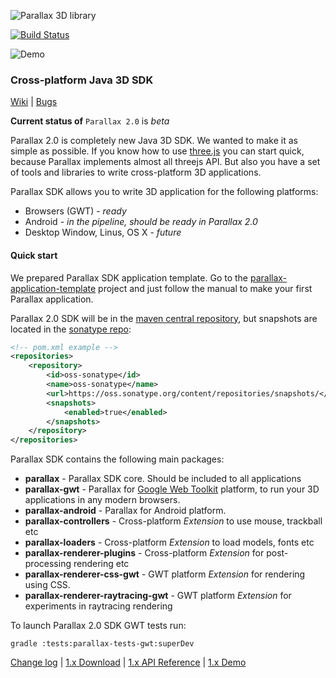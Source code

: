 ![Parallax 3D library](https://github.com/thothbot/parallax/wiki/images/logo.png)

[![Build Status](https://travis-ci.org/thothbot/parallax.svg?branch=master)](https://travis-ci.org/thothbot/parallax)

![Demo](http://thothbot.github.com/parallax/static/examples_banner.jpg)

### Cross-platform Java 3D SDK

[Wiki](https://github.com/thothbot/parallax/wiki)
| [Bugs](https://github.com/thothbot/parallax/issues)

**Current status of** `Parallax 2.0` is *beta*

Parallax 2.0 is completely new Java 3D SDK. We wanted to make it as simple as possible.
If you know how to use [three.js](http://github.com/mrdoob/three.js) you can start quick, because Parallax implements almost all threejs API. But also you have a set of tools and libraries to write cross-platform 3D applications.

Parallax SDK allows you to write 3D application for the following platforms:
* Browsers (GWT) - *ready*
* Android - *in the pipeline, should be ready in Parallax 2.0*
* Desktop Window, Linus, OS X - *future*

#### Quick start

We prepared Parallax SDK application template.
Go to the [parallax-application-template](https://github.com/thothbot/parallax-application-template) project and just follow the manual to make your first Parallax application.

Parallax 2.0 SDK will be in the [maven central repository](http://search.maven.org), but snapshots are located in the [sonatype repo](https://oss.sonatype.org/content/repositories/snapshots/):

```xml
<!-- pom.xml example -->
<repositories>
    <repository>
        <id>oss-sonatype</id>
        <name>oss-sonatype</name>
        <url>https://oss.sonatype.org/content/repositories/snapshots/</url>
        <snapshots>
            <enabled>true</enabled>
        </snapshots>
    </repository>
</repositories>
```

Parallax SDK contains the following main packages:
* **parallax** - Parallax SDK core. Should be included to all applications
* **parallax-gwt** - Parallax for <a href="https://developers.google.com/web-toolkit/">Google Web Toolkit</a> platform, to run your 3D applications in any modern browsers.
* **parallax-android** - Parallax for Android platform.
* **parallax-controllers** - Cross-platform *Extension* to use mouse, trackball etc
* **parallax-loaders** - Cross-platform *Extension* to load models, fonts etc
* **parallax-renderer-plugins** - Cross-platform *Extension* for post-processing rendering etc
* **parallax-renderer-css-gwt** - GWT platform *Extension* for rendering using CSS.
* **parallax-renderer-raytracing-gwt** - GWT platform *Extension* for experiments in raytracing rendering

To launch Parallax 2.0 SDK GWT tests run:

```
gradle :tests:parallax-tests-gwt:superDev
```

[Change log](https://github.com/thothbot/parallax/releases)
| [1.x Download](http://github.com/thothbot/parallax/wiki/Download)
| [1.x API Reference](http://thothbot.github.com/parallax/docs/index.html)
| [1.x Demo](http://thothbot.github.com/parallax/demo/index.html)
